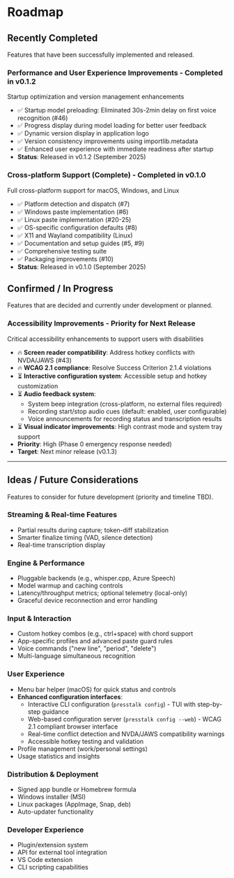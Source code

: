 # Roadmap

## Recently Completed

Features that have been successfully implemented and released.

### Performance and User Experience Improvements - Completed in v0.1.2
Startup optimization and version management enhancements
- ✅ Startup model preloading: Eliminated 30s-2min delay on first voice recognition (#46)
- ✅ Progress display during model loading for better user feedback
- ✅ Dynamic version display in application logo
- ✅ Version consistency improvements using importlib.metadata
- ✅ Enhanced user experience with immediate readiness after startup
- **Status**: Released in v0.1.2 (September 2025)

### Cross-platform Support (Complete) - Completed in v0.1.0
Full cross-platform support for macOS, Windows, and Linux
- ✅ Platform detection and dispatch (#7)
- ✅ Windows paste implementation (#6)
- ✅ Linux paste implementation (#20-25)
- ✅ OS-specific configuration defaults (#8)
- ✅ X11 and Wayland compatibility (Linux)
- ✅ Documentation and setup guides (#5, #9)
- ✅ Comprehensive testing suite
- ✅ Packaging improvements (#10)
- **Status**: Released in v0.1.0 (September 2025)

## Confirmed / In Progress

Features that are decided and currently under development or planned.

### Accessibility Improvements - Priority for Next Release
Critical accessibility enhancements to support users with disabilities
- 🔥 **Screen reader compatibility**: Address hotkey conflicts with NVDA/JAWS (#43)
- 🔥 **WCAG 2.1 compliance**: Resolve Success Criterion 2.1.4 violations
- ⏳ **Interactive configuration system**: Accessible setup and hotkey customization
- ⏳ **Audio feedback system**: 
  - System beep integration (cross-platform, no external files required)
  - Recording start/stop audio cues (default: enabled, user configurable)
  - Voice announcements for recording status and transcription results
- ⏳ **Visual indicator improvements**: High contrast mode and system tray support
- **Priority**: High (Phase 0 emergency response needed)
- **Target**: Next minor release (v0.1.3)

---

## Ideas / Future Considerations

Features to consider for future development (priority and timeline TBD).

### Streaming & Real-time Features
- Partial results during capture; token-diff stabilization
- Smarter finalize timing (VAD, silence detection)
- Real-time transcription display

### Engine & Performance
- Pluggable backends (e.g., whisper.cpp, Azure Speech)
- Model warmup and caching controls  
- Latency/throughput metrics; optional telemetry (local-only)
- Graceful device reconnection and error handling

### Input & Interaction
- Custom hotkey combos (e.g., ctrl+space) with chord support
- App-specific profiles and advanced paste guard rules
- Voice commands ("new line", "period", "delete")
- Multi-language simultaneous recognition

### User Experience
- Menu bar helper (macOS) for quick status and controls
- **Enhanced configuration interfaces**:
  - Interactive CLI configuration (`presstalk config`) - TUI with step-by-step guidance
  - Web-based configuration server (`presstalk config --web`) - WCAG 2.1 compliant browser interface
  - Real-time conflict detection and NVDA/JAWS compatibility warnings
  - Accessible hotkey testing and validation
- Profile management (work/personal settings)
- Usage statistics and insights

### Distribution & Deployment
- Signed app bundle or Homebrew formula
- Windows installer (MSI)
- Linux packages (AppImage, Snap, deb)
- Auto-updater functionality

### Developer Experience
- Plugin/extension system
- API for external tool integration
- VS Code extension
- CLI scripting capabilities

